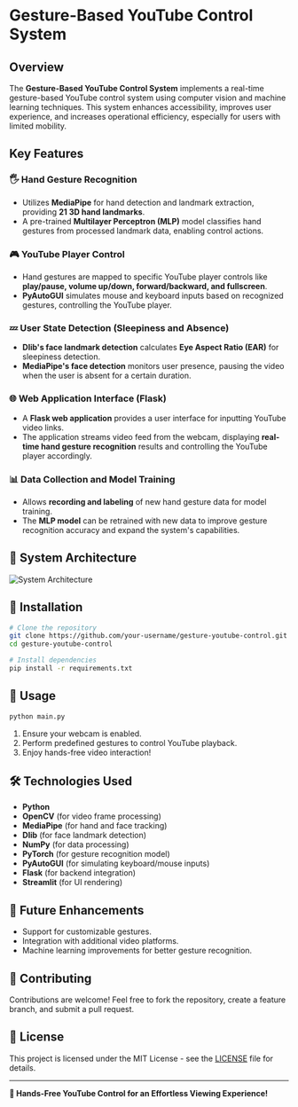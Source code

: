 # Gesture-Based YouTube Control System

## Overview
The **Gesture-Based YouTube Control System** implements a real-time gesture-based YouTube control system using computer vision and machine learning techniques. This system enhances accessibility, improves user experience, and increases operational efficiency, especially for users with limited mobility.

## Key Features

### 🖐️ **Hand Gesture Recognition**
- Utilizes **MediaPipe** for hand detection and landmark extraction, providing **21 3D hand landmarks**.
- A pre-trained **Multilayer Perceptron (MLP)** model classifies hand gestures from processed landmark data, enabling control actions.

### 🎮 **YouTube Player Control**
- Hand gestures are mapped to specific YouTube player controls like **play/pause, volume up/down, forward/backward, and fullscreen**.
- **PyAutoGUI** simulates mouse and keyboard inputs based on recognized gestures, controlling the YouTube player.

### 💤 **User State Detection (Sleepiness and Absence)**
- **Dlib's face landmark detection** calculates **Eye Aspect Ratio (EAR)** for sleepiness detection.
- **MediaPipe's face detection** monitors user presence, pausing the video when the user is absent for a certain duration.

### 🌐 **Web Application Interface (Flask)**
- A **Flask web application** provides a user interface for inputting YouTube video links.
- The application streams video feed from the webcam, displaying **real-time hand gesture recognition** results and controlling the YouTube player accordingly.

### 📊 **Data Collection and Model Training**
- Allows **recording and labeling** of new hand gesture data for model training.
- The **MLP model** can be retrained with new data to improve gesture recognition accuracy and expand the system's capabilities.

## 🔧 System Architecture
![System Architecture](WhatsApp%20Image%202025-03-04%20at%2012.16.58_dcb7441f.jpg)

## 📌 Installation
```bash
# Clone the repository
git clone https://github.com/your-username/gesture-youtube-control.git
cd gesture-youtube-control

# Install dependencies
pip install -r requirements.txt
```

## 🚀 Usage
```bash
python main.py
```
1. Ensure your webcam is enabled.
2. Perform predefined gestures to control YouTube playback.
3. Enjoy hands-free video interaction!

## 🛠️ Technologies Used
- **Python**
- **OpenCV** (for video frame processing)
- **MediaPipe** (for hand and face tracking)
- **Dlib** (for face landmark detection)
- **NumPy** (for data processing)
- **PyTorch** (for gesture recognition model)
- **PyAutoGUI** (for simulating keyboard/mouse inputs)
- **Flask** (for backend integration)
- **Streamlit** (for UI rendering)

## 📝 Future Enhancements
- Support for customizable gestures.
- Integration with additional video platforms.
- Machine learning improvements for better gesture recognition.

## 🤝 Contributing
Contributions are welcome! Feel free to fork the repository, create a feature branch, and submit a pull request.

## 📄 License
This project is licensed under the MIT License - see the [LICENSE](LICENSE) file for details.

---
**🚀 Hands-Free YouTube Control for an Effortless Viewing Experience!**

